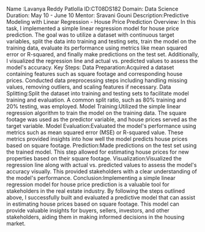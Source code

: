 Name :Lavanya Reddy Patlolla
ID:CT08DS182 
Domain: Data Science 
Duration: May 10 - June 10 
Mentor: Sravani Gouni
Description:Predictive Modeling with Linear Regression - House Price Prediction
Overview:
In this task, I implemented a simple linear regression model for house price prediction. The goal was to utilize a dataset with continuous target variables, split the data into training and testing sets, train the model on the training data, evaluate its performance using metrics like mean squared error or R-squared, and finally make predictions on the test set. Additionally, I visualized the regression line and actual vs. predicted values to assess the model's accuracy.
Key Steps:
Data Preparation:Acquired a dataset containing features such as square footage and corresponding house prices.
Conducted data preprocessing steps including handling missing values, removing outliers, and scaling features if necessary.
Data Splitting:Split the dataset into training and testing sets to facilitate model training and evaluation. A common split ratio, such as 80% training and 20% testing, was employed.
Model Training:Utilized the simple linear regression algorithm to train the model on the training data. The square footage was used as the predictor variable, and house prices served as the target variable.
Model Evaluation:Evaluated the model's performance using metrics such as mean squared error (MSE) or R-squared value. These metrics provided insights into how well the model predicts house prices based on square footage.
Prediction:Made predictions on the test set using the trained model. This step allowed for estimating house prices for new properties based on their square footage.
Visualization:Visualized the regression line along with actual vs. predicted values to assess the model's accuracy visually. This provided stakeholders with a clear understanding of the model's performance.
Conclusion:Implementing a simple linear regression model for house price prediction is a valuable tool for stakeholders in the real estate industry. By following the steps outlined above, I successfully built and evaluated a predictive model that can assist in estimating house prices based on square footage. This model can provide valuable insights for buyers, sellers, investors, and other stakeholders, aiding them in making informed decisions in the housing market.

